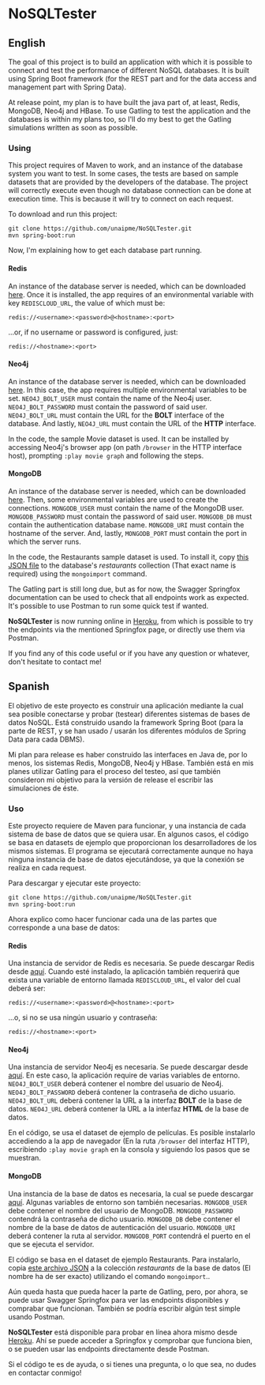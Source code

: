 # NoSQLTester

## English

The goal of this project is to build an application with which it is possible to connect and test the performance of different NoSQL databases. It is built using Spring Boot framework (for the REST part and for the data access and management part with Spring Data).

At release point, my plan is to have built the java part of, at least, Redis, MongoDB, Neo4j and HBase. To use Gatling to test the application and the databases is within my plans too, so I'll do my best to get the Gatling simulations written as soon as possible.

### Using

This project requires of Maven to work, and an instance of the database system you want to test. In some cases, the tests are based on sample datasets that are provided by the developers of the database. The project will correctly execute even though no database connection can be done at execution time. This is because it will try to connect on each request.

To download and run this project:

```
git clone https://github.com/unaipme/NoSQLTester.git
mvn spring-boot:run
```

Now, I'm explaining how to get each database part running.

#### Redis

An instance of the database server is needed, which can be downloaded [here](https://redis.io/download). Once it is installed, the app requires of an environmental variable with key ``REDISCLOUD_URL``, the value of which must be:

```
redis://<username>:<password>@<hostname>:<port>
```

...or, if no username or password is configured, just:

```
redis://<hostname>:<port>
```

#### Neo4j

An instance of the database server is needed, which can be downloaded [here](https://neo4j.com/download/). In this case, the app requires multiple environmental variables to be set. ``NEO4J_BOLT_USER`` must contain the name of the Neo4j user. ``NEO4J_BOLT_PASSWORD`` must contain the password of said user. ``NEO4J_BOLT_URL`` must contain the URL for the **BOLT** interface of the database. And lastly, ``NEO4J_URL`` must contain the URL of the **HTTP** interface.

In the code, the sample Movie dataset is used. It can be installed by accessing Neo4j's browser app (on path ``/browser`` in the HTTP interface host), prompting ``:play movie graph`` and following the steps.

#### MongoDB

An instance of the database server is needed, which can be downloaded [here](https://mongodb.com/download-center). Then, some environmental variables are used to create the connections. ``MONGODB_USER`` must contain the name of the MongoDB user. ``MONGODB_PASSWORD`` must contain the password of said user. ``MONGODB_DB`` must contain the authentication database name. ``MONGODB_URI`` must contain the hostname of the server. And, lastly, ``MONGODB_PORT`` must contain the port in which the server runs.

In the code, the Restaurants sample dataset is used. To install it, copy [this JSON file](https://raw.githubusercontent.com/mongodb/docs-assets/primer-dataset/primer-dataset.json) to the database's _restaurants_ collection (That exact name is required) using the ``mongoimport`` command.

The Gatling part is still long due, but as for now, the Swagger Springfox documentation can be used to check that all endpoints work as expected. It's possible to use Postman to run some quick test if wanted.

**NoSQLTester** is now running online in [Heroku](https://nosqltester.herokuapp.com/), from which is possible to try the endpoints via the mentioned Springfox page, or directly use them via Postman.

If you find any of this code useful or if you have any question or whatever, don't hesitate to contact me!

## Spanish

El objetivo de este proyecto es construir una aplicación mediante la cual sea posible conectarse y probar (testear) diferentes sistemas de bases de datos NoSQL. Está construido usando la framework Spring Boot (para la parte de REST, y se han usado / usarán los diferentes módulos de Spring Data para cada DBMS).

Mi plan para release es haber construido las interfaces en Java de, por lo menos, los sistemas Redis, MongoDB, Neo4j y HBase. También está en mis planes utilizar Gatling para el proceso del testeo, así que también consideron mi objetivo para la versión de release el escribir las simulaciones de éste.

### Uso

Este proyecto requiere de Maven para funcionar, y una instancia de cada sistema de base de datos que se quiera usar. En algunos casos, el código se basa en datasets de ejemplo que proporcionan los desarrolladores de los mismos sistemas. El programa se ejecutará correctamente aunque no haya ninguna instancia de base de datos ejecutándose, ya que la conexión se realiza en cada request.

Para descargar y ejecutar este proyecto:
```
git clone https://github.com/unaipme/NoSQLTester.git
mvn spring-boot:run
```

Ahora explico como hacer funcionar cada una de las partes que corresponde a una base de datos:

#### Redis

Una instancia de servidor de Redis es necesaria. Se puede descargar Redis desde [aquí](https://redis.io/download). Cuando esté instalado, la aplicación también requerirá que exista una variable de entorno llamada ``REDISCLOUD_URL``, el valor del cual deberá ser:

```
redis://<username>:<password>@<hostname>:<port>
```

...o, si no se usa ningún usuario y contraseña:

```
redis://<hostname>:<port>
```

#### Neo4j

Una instancia de servidor Neo4j es necesaria. Se puede descargar desde [aquí](https://neo4j.com/download/). En este caso, la aplicación require de varias variables de entorno. ``NEO4J_BOLT_USER`` deberá contener el nombre del usuario de Neo4j. ``NEO4J_BOLT_PASSWORD`` deberá contener la contraseña de dicho usuario. ``NEO4J_BOLT_URL`` deberá contener la URL a la interfaz **BOLT** de la base de datos. ``NEO4J_URL`` deberá contener la URL a la interfaz **HTML** de la base de datos.

En el código, se usa el dataset de ejemplo de películas. Es posible instalarlo accediendo a la app de navegador (En la ruta ``/browser`` del interfaz HTTP), escribiendo ``:play movie graph`` en la consola y siguiendo los pasos que se muestran.

#### MongoDB

Una instancia de la base de datos es necesaria, la cual se puede descargar [aquí](https://mongodb.com/download-center). Algunas variables de entorno son también necesarias. ``MONGODB_USER`` debe contener el nombre del usuario de MongoDB. ``MONGODB_PASSWORD`` contendrá la contraseña de dicho usuario. ``MONGODB_DB`` debe contener el nombre de la base de datos de autenticación del usuario. ``MONGODB_URI`` deberá contener la ruta al servidor. ``MONGODB_PORT`` contendrá el puerto en el que se ejecuta el servidor.

El código se basa en el dataset de ejemplo Restaurants. Para instalarlo, copia [este archivo JSON](https://raw.githubusercontent.com/mongodb/docs-assets/primer-dataset/primer-dataset.json) a la colección _restaurants_ de la base de datos (El nombre ha de ser exacto) utilizando el comando ``mongoimport``..
Aún queda hasta que pueda hacer la parte de Gatling, pero, por ahora, se puede usar Swagger Springfox para ver las endpoints disponibles y comprabar que funcionan. También se podría escribir algún test simple usando Postman.

**NoSQLTester** está disponible para probar en línea ahora mismo desde [Heroku](https://nosqltester.herokuapp.com/). Ahí se puede acceder a Springfox y comprobar que funciona bien, o se pueden usar las endpoints directamente desde Postman.

Si el código te es de ayuda, o si tienes una pregunta, o lo que sea, no dudes en contactar conmigo!
